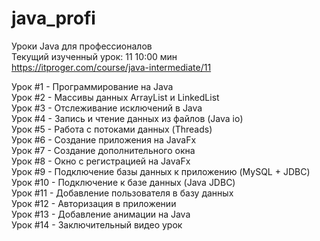 # java_profi 
Уроки Java для профессионалов  <br />
Текущий изученный урок: 11 10:00 мин <br />
https://itproger.com/course/java-intermediate/11 <br />

Урок #1 - Программирование на Java <br />
Урок #2 - Массивы данных ArrayList и LinkedList <br />
Урок #3 - Отслеживание исключений в Java <br />
Урок #4 - Запись и чтение данных из файлов (Java io) <br />
Урок #5 - Работа с потоками данных (Threads) <br />
Урок #6 - Создание приложения на JavaFx <br />
Урок #7 - Создание дополнительного окна <br />
Урок #8 - Окно с регистрацией на JavaFx <br />
Урок #9 - Подключение базы данных к приложению (MySQL + JDBC) <br />
Урок #10 - Подключение к базе данных (Java JDBC) <br />
Урок #11 - Добавление пользователя в базу данных <br />
Урок #12 - Авторизация в приложении <br />
Урок #13 - Добавление анимации на Java <br />
Урок #14 - Заключительный видео урок <br />


